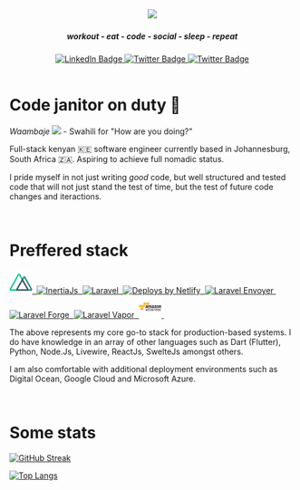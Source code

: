 <div id="header" align="center">
  <img src="https://media.giphy.com/media/13HgwGsXF0aiGY/giphy.gif" width="300"/>
</div>


<h5 align="center">workout - eat - code - social - sleep - repeat  </h5>

<div id="badges" align="center">
  <a href="https://www.linkedin.com/in/ngunyimacharia/" target="_blank">
    <img src="https://img.shields.io/badge/LinkedIn-blue?style=for-the-badge&logo=linkedin&logoColor=white" alt="LinkedIn Badge"/>
  </a>
  <a href="https://twitter.com/ngunyimacharia" target="_blank">
    <img src="https://img.shields.io/badge/Twitter-blue?style=for-the-badge&logo=twitter&logoColor=white" alt="Twitter Badge"/>
  </a>
  <a href="http://medium.com/@ngunyimacharia" target="_blank">
    <img src="https://img.shields.io/badge/Medium-black?style=for-the-badge&logo=medium&logoColor=white" alt="Twitter Badge"/>
  </a>
</div>

<br height="5"/>

# Code janitor on duty 🥷

*Waambaje* <img src="https://media.giphy.com/media/hvRJCLFzcasrR4ia7z/giphy.gif" width="15px"/> - Swahili for "How are you doing?"

Full-stack kenyan 🇰🇪 software engineer currently based in Johannesburg, South Africa 🇿🇦. Aspiring to achieve full nomadic status.


 I pride myself in not just writing _good_ code, but well structured and tested code that will not just stand the test of time, but the test of future code changes and iteractions.


<br height="5"/>

# Preffered stack


<div>

<a href="http://nuxtjs.org" target="_blank">
  <img 
    src="https://raw.githubusercontent.com/devicons/devicon/master/icons/nuxtjs/nuxtjs-original.svg" 
    title="Nuxt.Js" 
    alt="Nuxt.Js" 
    height="40"
    width="40"
  />&nbsp;
</a>
<a href="https://inertiajs.com" target="_blank">
  <img 
    src="https://avatars.githubusercontent.com/u/47703742?s=280&v=4" 
    title="InertiaJs" 
    alt="InertiaJs" 
    height="40"
  />&nbsp;
</a>
<a href="http://laravel.com" target="_blank">
  <img 
    src="https://laravel.com/img/logomark.min.svg" 
    title="Laravel" 
    alt="Laravel" 
    height="40"
  />&nbsp;
</a>
<a href="https://www.netlify.com" target="_blank" >
  <img 
    src="https://www.netlify.com/img/global/badges/netlify-color-accent.svg" 
    alt="Deploys by Netlify"
    height="40"
  />&nbsp;
</a>
<a href="http://envoyer.io" target="_blank" >
  <img 
    src="https://seeklogo.com/images/E/envoyer-logo-81D619EDEA-seeklogo.com.png" 
    alt="Laravel Envoyer"
    height="40"
  />&nbsp;
</a>
<a href="http://forge.laravel.com" target="_blank" >
  <img 
    src="https://img.stackshare.io/service/1727/maxresdefault.jpg" 
    alt="Laravel Forge"
    height="40"
  />&nbsp;
</a>
<a href="https://vapor.laravel.com" target="_blank" >
  <img 
    src="https://raw.githubusercontent.com/nunomaduro/awesome-laravel-vapor/master/laravel-vapor.png" 
    alt="Laravel Vapor"
    height="40"
  />&nbsp;
</a>
<a href="http://aws.amazon.com" target="_blank" >
  <img 
    src="https://raw.githubusercontent.com/devicons/devicon/master/icons/amazonwebservices/amazonwebservices-original-wordmark.svg" 
    alt="Amazon AWS"
    height="40"
  />&nbsp;
</a>
</div>


The above represents my core go-to stack for production-based systems. I do have knowledge in an array of other languages such as Dart (Flutter), Python, Node.Js, Livewire, ReactJs, SwelteJs amongst others.

I am also comfortable with additional deployment environments such as Digital Ocean, Google Cloud and Microsoft Azure.

<br height="5"/>

# Some stats

[![GitHub Streak](http://github-readme-streak-stats.herokuapp.com?user=ngunyimacharia&theme=dark&background=000000)](https://git.io/streak-stats)

[![Top Langs](https://github-readme-stats.vercel.app/api/top-langs/?username=ngunyimacharia&layout=compact&theme=vision-friendly-dark)](https://github.com/anuraghazra/github-readme-stats)
